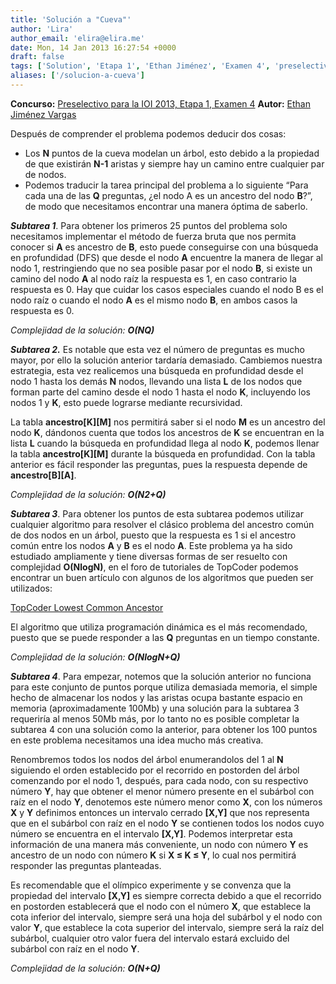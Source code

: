 ```yaml
---
title: 'Solución a "Cueva"'
author: 'Lira'
author_email: 'elira@elira.me'
date: Mon, 14 Jan 2013 16:27:54 +0000
draft: false
tags: ['Solution', 'Etapa 1', 'Ethan Jiménez', 'Examen 4', 'preselectivo', 'solución', 'Soluciones Preselectivo 2013']
aliases: ['/solucion-a-cueva']
---
```


**Concurso:** [Preselectivo para la IOI 2013, Etapa 1, Examen 4](https://omegaup.com/arena/IOI2013E1P4) **Autor:** [Ethan Jiménez Vargas](http://twitter.com/erosethan)

Después de comprender el problema podemos deducir dos cosas:

*   Los **N** puntos de la cueva modelan un árbol, esto debido a la propiedad de que existirán **N-1** aristas y siempre hay un camino entre cualquier par de nodos.
*   Podemos traducir la tarea principal del problema a lo siguiente “Para cada una de las **Q** preguntas, ¿el nodo A es un ancestro del nodo **B**?”, de modo que necesitamos encontrar una manera óptima de saberlo.

_**Subtarea 1**_. Para obtener los primeros 25 puntos del problema solo necesitamos implementar el método de fuerza bruta que nos permita conocer si **A** es ancestro de **B**, esto puede conseguirse con una búsqueda en profundidad (DFS) que desde el nodo **A** encuentre la manera de llegar al nodo 1, restringiendo que no sea posible pasar por el nodo **B**, si existe un camino del nodo **A** al nodo raíz la respuesta es 1, en caso contrario la respuesta es 0. Hay que cuidar los casos especiales cuando el nodo B es el nodo raíz o cuando el nodo **A** es el mismo nodo **B**, en ambos casos la respuesta es 0.

_Complejidad de la solución: **O(NQ)**_

**_Subtarea 2._** Es notable que esta vez el número de preguntas es mucho mayor, por ello la solución anterior tardaría demasiado. Cambiemos nuestra estrategia, esta vez realicemos una búsqueda en profundidad desde el nodo 1 hasta los demás **N** nodos, llevando una lista **L** de los nodos que forman parte del camino desde el nodo 1 hasta el nodo **K**, incluyendo los nodos 1 y **K**, esto puede lograrse mediante recursividad.

La tabla **ancestro\[K\]\[M\]** nos permitirá saber si el nodo **M** es un ancestro del nodo **K**, dándonos cuenta que todos los ancestros de **K** se encuentran en la lista **L** cuando la búsqueda en profundidad llega al nodo **K**, podemos llenar la tabla **ancestro\[K\]\[M\]** durante la búsqueda en profundidad. Con la tabla anterior es fácil responder las preguntas, pues la respuesta depende de **ancestro\[B\]\[A\]**.

_Complejidad de la solución: **O(N2+Q)**_

_**Subtarea 3**_. Para obtener los puntos de esta subtarea podemos utilizar cualquier algoritmo para resolver el clásico problema del ancestro común de dos nodos en un árbol, puesto que la respuesta es 1 si el ancestro común entre los nodos **A** y **B** es el nodo **A**. Este problema ya ha sido estudiado ampliamente y tiene diversas formas de ser resuelto con complejidad **O(NlogN)**, en el foro de tutoriales de TopCoder podemos encontrar un buen artículo con algunos de los algoritmos que pueden ser utilizados:

[TopCoder Lowest Common Ancestor](http://community.topcoder.com/tc?module=Static&d1=tutorials&d2=lowestCommonAncestor)

El algoritmo que utiliza programación dinámica es el más recomendado, puesto que se puede responder a las **Q** preguntas en un tiempo constante.

_Complejidad de la solución: **O(NlogN+Q)**_

_**Subtarea 4**_. Para empezar, notemos que la solución anterior no funciona para este conjunto de puntos porque utiliza demasiada memoria, el simple hecho de almacenar los nodos y las aristas ocupa bastante espacio en memoria (aproximadamente 100Mb) y una solución para la subtarea 3 requeriría al menos 50Mb más, por lo tanto no es posible completar la subtarea 4 con una solución como la anterior, para obtener los 100 puntos en este problema necesitamos una idea mucho más creativa.

Renombremos todos los nodos del árbol enumerandolos del 1 al **N** siguiendo el orden establecido por el recorrido en postorden del árbol comenzando por el nodo 1, después, para cada nodo, con su respectivo número **Y**, hay que obtener el menor número presente en el subárbol con raíz en el nodo **Y**, denotemos este número menor como **X**, con los números **X** y **Y** definimos entonces un intervalo cerrado **\[X,Y\]** que nos representa que en el subárbol con raíz en el nodo **Y** se contienen todos los nodos cuyo número se encuentra en el intervalo **\[X,Y\]**. Podemos interpretar esta información de una manera más conveniente, un nodo con número **Y** es ancestro de un nodo con número **K** si **X ≤ K ≤ Y**, lo cual nos permitirá responder las preguntas planteadas.

Es recomendable que el olímpico experimente y se convenza que la propiedad del intervalo **\[X,Y\]** es siempre correcta debido a que el recorrido en postorden establecerá que el nodo con el número **X**, que establece la cota inferior del intervalo, siempre será una hoja del subárbol y el nodo con valor **Y**, que establece la cota superior del intervalo, siempre será la raíz del subárbol, cualquier otro valor fuera del intervalo estará excluido del subárbol con raíz en el nodo **Y**.

_Complejidad de la solución: **O(N+Q)**_